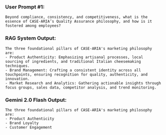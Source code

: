 ### User Prompt #1:
    Beyond compliance, consistency, and competitiveness, what is the essence of CASE-ARIA’s Quality Assurance philosophy, and how is it fostered among employees?

### RAG System Output:

    The three foundational pillars of CASE-ARIA's marketing philosophy are:
    - Product Authenticity: Emphasizing artisanal processes, local sourcing of ingredients, and traditional Italian cheesemaking techniques.
    - Brand Management: Crafting a consistent identity across all touchpoints, ensuring recognition for quality, authenticity, and innovation.
    - Market Research and Analytics: Gathering actionable insights through focus groups, sales data, competitor analysis, and trend monitoring.
        
### Gemini 2.0 Flash Output:
    The three foundational pillars of CASE-ARIA's marketing philosophy are:
    - Product Authenticity
    - Brand Loyalty
    - Customer Engagement
